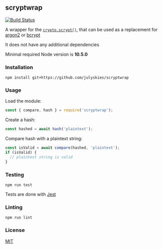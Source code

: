 ## scryptwrap

[![Build Status](https://travis-ci.com/julyskies/scryptwrap.svg?branch=release)](https://travis-ci.com/julyskies/scryptwrap)

A wrapper for the [`crypto.scrypt()`](https://nodejs.org/dist/latest-v14.x/docs/api/crypto.html#crypto_crypto_scrypt_password_salt_keylen_options_callback), that can be used as a replacement for [argon2](https://www.npmjs.com/package/argon2) or [bcrypt](https://www.npmjs.com/package/bcrypt)

It does not have any additional dependencies

Minimal required Node version is **10.5.0**

### Installation

```shell script
npm install git+https://github.com/julyskies/scryptwrap
```

### Usage

Load the module:

```javascript
const { compare, hash } = require('scryptwrap');
```

Create a hash:

```javascript
const hashed = await hash('plaintext');
```

Compare hash with a plaintext string:

```javascript
const isValid = await compare(hashed, 'plaintext');
if (isValid) {
  // plaintext string is valid
}
```

### Testing

```shell script
npm run test
```

Tests are done with [Jest](https://jestjs.io)

### Linting

```shell script
npm run lint
```

### License

[MIT](./LICENSE)
